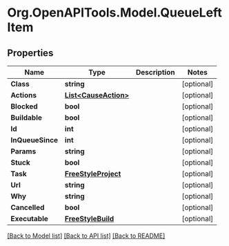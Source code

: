 # Org.OpenAPITools.Model.QueueLeftItem

## Properties

Name | Type | Description | Notes
------------ | ------------- | ------------- | -------------
**Class** | **string** |  | [optional] 
**Actions** | [**List&lt;CauseAction&gt;**](CauseAction.md) |  | [optional] 
**Blocked** | **bool** |  | [optional] 
**Buildable** | **bool** |  | [optional] 
**Id** | **int** |  | [optional] 
**InQueueSince** | **int** |  | [optional] 
**Params** | **string** |  | [optional] 
**Stuck** | **bool** |  | [optional] 
**Task** | [**FreeStyleProject**](FreeStyleProject.md) |  | [optional] 
**Url** | **string** |  | [optional] 
**Why** | **string** |  | [optional] 
**Cancelled** | **bool** |  | [optional] 
**Executable** | [**FreeStyleBuild**](FreeStyleBuild.md) |  | [optional] 

[[Back to Model list]](../../README.md#documentation-for-models) [[Back to API list]](../../README.md#documentation-for-api-endpoints) [[Back to README]](../../README.md)


